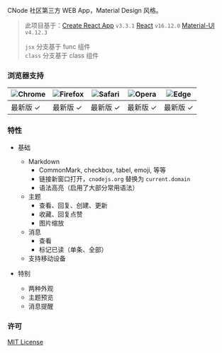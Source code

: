 CNode 社区第三方 WEB App，Material Design 风格。

> 此项目基于：[Create React App](https://github.com/facebook/create-react-app) `v3.3.1` [React](https://github.com/facebook/react/) `v16.12.0` [Material-UI](https://github.com/mui-org/material-ui) `v4.12.3`  
>
> `jsx` 分支基于 func 组件  
> `class` 分支基于 class 组件

### 浏览器支持
| ![Chrome](https://raw.github.com/alrra/browser-logos/master/src/chrome/chrome_48x48.png) | ![Firefox](https://raw.github.com/alrra/browser-logos/master/src/firefox/firefox_48x48.png) | ![Safari](https://raw.github.com/alrra/browser-logos/master/src/safari/safari_48x48.png) | ![Opera](https://raw.github.com/alrra/browser-logos/master/src/opera/opera_48x48.png) | ![Edge](https://raw.github.com/alrra/browser-logos/master/src/edge/edge_48x48.png) |
| --- | --- | --- | --- | --- |
| 最新版 ✓ | 最新版 ✓ | 最新版 ✓ | 最新版 ✓ | 最新版 ✓ |

### 特性
- 基础
  - Markdown
    - CommonMark, checkbox, tabel, emoji, 等等
    - 链接新窗口打开，`cnodejs.org` 替换为 `current.domain`
    - 语法高亮（启用了大部分常用语法）
  - 主题
    - 查看、回复、创建、更新
    - 收藏、回复点赞
    - 图片缩放
  - 消息
    - 查看
    - 标记已读（单条、全部）
  - 支持移动设备

- 特别
  - 两种外观
  - 主题预览
  - 消息提醒

### 许可
[MIT License](https://opensource.org/licenses/MIT)
